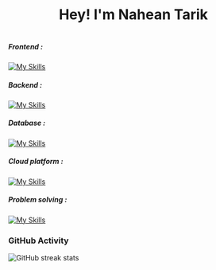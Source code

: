 <h1 align="center">Hey! I'm Nahean Tarik</h1>

<div style="position: relative">
	<img class="gifImage" src="https://user-images.githubusercontent.com/74038190/212749171-b84692a8-2b04-4e3b-93ca-ac14705da224.gif" alt="">
</div>

<h5 align="left">Frontend :</h5>

[![My Skills](https://skillicons.dev/icons?i=react,tailwind,nextjs,html,css,js)](https://skillicons.dev)

<h5 align="left">Backend :</h5>

[![My Skills](https://skillicons.dev/icons?i=django,flask)](https://skillicons.dev)

<h5 align="left">Database :</h5>

[![My Skills](https://skillicons.dev/icons?i=mysql,mongodb,sqlite)](https://skillicons.dev)

<h5 align="left">Cloud platform :</h5>

[![My Skills](https://skillicons.dev/icons?i=heroku,firebase)](https://skillicons.dev)

<h5 align="left">Problem solving :</h5>

[![My Skills](https://skillicons.dev/icons?i=c,python,js)](https://skillicons.dev)


<h3 align="left">GitHub Activity</h3>

<!-- ![GitHub stats](https://github-readme-stats.vercel.app/api?username=naheantarik&theme=react&show_icons=true&count_private=true)  -->
![GitHub streak stats](https://streak-stats.demolab.com/?user=naheantarik&theme=react&show_icons=true&count_private=true)
